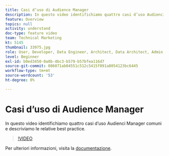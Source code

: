 ```yaml
---
title: Casi d’uso di Audience Manager
description: In questo video identifichiamo quattro casi d’uso Audienci Manager comuni e descriviamo le relative best practice.
feature: Overview
topics: null
activity: understand
doc-type: feature video
team: Technical Marketing
kt: 5145
thumbnail: 33975.jpg
role: User, Developer, Data Engineer, Architect, Data Architect, Admin, Leader
level: Beginner
exl-id: b0ed3450-0a0b-4bc3-b579-b57bfea116d7
source-git-commit: 086071ab04551c512c5415f091a8054123bc6445
workflow-type: tm+mt
source-wordcount: '53'
ht-degree: 0%

---
```


# Casi d’uso di Audience Manager

In questo video identifichiamo quattro casi d’uso Audienci Manager comuni e descriviamo le relative best practice.

>[!VIDEO](https://video.tv.adobe.com/v/37276/?quality=12&captions=ita)

Per ulteriori informazioni, visita la [documentazione](https://experienceleague.adobe.com/docs/audience-manager/user-guide/aam-home.html?lang=it).
